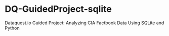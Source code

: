 # DQ-GuidedProject-sqlite
Dataquest.io Guided Project: Analyzing CIA Factbook Data Using SQLite and Python
